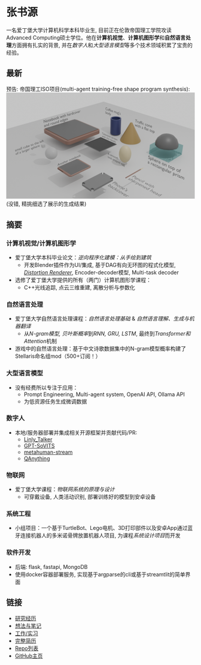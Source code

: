 # 张书源

一名爱丁堡大学计算机科学本科毕业生, 目前正在伦敦帝国理工学院攻读Advanced Computing硕士学位。他在**计算机视觉**、**计算机图形学**和**自然语言处理**方面拥有扎实的背景, 并在*数字人*和*大型语言模型*等多个技术领域积累了宝贵的经验。

## 最新

预告: 帝国理工ISO项目(multi-agent training-free shape program synthesis): 
![gallery](./assets/img/gallery.png)
(没错, 精挑细选了展示的生成结果)


## 摘要

### 计算机视觉/计算机图形学

- 爱丁堡大学本科毕业论文：*逆向程序化建模：从手绘到建筑*
  - 开发Blender插件作为UI/集成, 基于DAG有向无环图的程式化模型, [*Distortion Renderer*](https://github.com/SanBingYouYong/distortion-renderer), Encoder-decoder模型, Multi-task decoder
- 选修了爱丁堡大学提供的所有（两门）计算机图形学课程：
  - C++光线追踪, 点云三维重建, 离散分析与参数化

### 自然语言处理

- 爱丁堡大学自然语言处理课程：*自然语言处理基础* & *自然语言理解、生成与机器翻译*
  - 从*N-gram模型, 贝叶斯概率*到*RNN, GRU, LSTM*, 最终到*Transformer和Attention*机制
- 游戏中的自然语言处理：基于中文诗歌数据集中的N-gram模型概率构建了Stellaris命名组mod（500+订阅！）

### 大型语言模型

- 没有经费所以专注于应用：
  - Prompt Engineering, Multi-agent system, OpenAI API, Ollama API
  - 为低资源任务生成微调数据

### 数字人

- 本地/服务器部署并集成相关开源框架并贡献代码/PR:
  - [Linly_Talker](https://github.com/Kedreamix/Linly-Talker)
  - [GPT-SoVITS](https://github.com/RVC-Boss/GPT-SoVITS)
  - [metahuman-stream](https://github.com/lipku/metahuman-stream)
  - [QAnything](https://github.com/netease-youdao/QAnything)

### 物联网

- 爱丁堡大学课程：*物联网系统的原理与设计*
  - 可穿戴设备, 人类活动识别, 部署训练好的模型到安卓设备

### 系统工程

- 小组项目：一个基于TurtleBot、Lego电机、3D打印部件以及安卓App通过蓝牙连接机器人的多米诺骨牌放置机器人项目, 为课程*系统设计项目*而开发

### 软件开发

- 后端: flask, fastapi, MongoDB
- 使用docker容器部署服务, 实现基于argparse的cli或基于streamtlit的简单界面

## 链接

- [研究经历](./research_cn.html)
- [想法与笔记](./thoughts_cn.html)
- [工作/实习](./work_cn.html)
- [完整简历](./resume_cn.html)
- [Repo列表](./repos_cn.html)
- [GitHub主页](https://github.com/SanBingYouYong)
